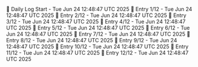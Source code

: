 📅 Daily Log Start - Tue Jun 24 12:48:47 UTC 2025
📌 Entry 1/12 - Tue Jun 24 12:48:47 UTC 2025
📌 Entry 2/12 - Tue Jun 24 12:48:47 UTC 2025
📌 Entry 3/12 - Tue Jun 24 12:48:47 UTC 2025
📌 Entry 4/12 - Tue Jun 24 12:48:47 UTC 2025
📌 Entry 5/12 - Tue Jun 24 12:48:47 UTC 2025
📌 Entry 6/12 - Tue Jun 24 12:48:47 UTC 2025
📌 Entry 7/12 - Tue Jun 24 12:48:47 UTC 2025
📌 Entry 8/12 - Tue Jun 24 12:48:47 UTC 2025
📌 Entry 9/12 - Tue Jun 24 12:48:47 UTC 2025
📌 Entry 10/12 - Tue Jun 24 12:48:47 UTC 2025
📌 Entry 11/12 - Tue Jun 24 12:48:47 UTC 2025
📌 Entry 12/12 - Tue Jun 24 12:48:47 UTC 2025
